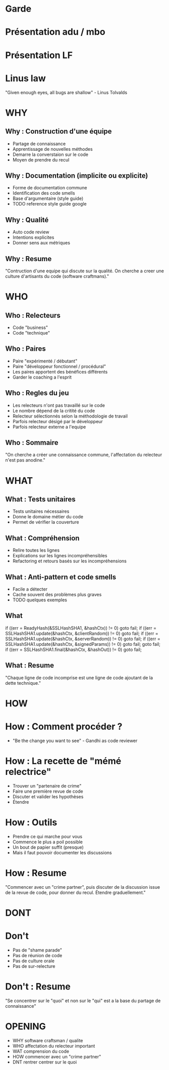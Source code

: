 # Garde

# Présentation adu / mbo

# Présentation LF

# Linus law

"Given enough eyes, all bugs are shallow" - Linus Tolvalds

# WHY

## Why : Construction d'une équipe

- Partage de connaissance
- Apprentissage de nouvelles méthodes
- Demarre la converstaion sur le code
- Moyen de prendre du recul

## Why : Documentation (implicite ou explicite)

- Forme de documentation commune
- Identification des code smells
- Base d'argumentaire (style guide)
- TODO reference style guide google

## Why : Qualité

- Auto code review
- Intentions explicites
- Donner sens aux métriques

## Why : Resume

"Contruction d'une equipe qui discute sur la qualité. On cherche a creer une culture d'artisants du code (software craftmans)."

# WHO

## Who : Relecteurs

- Code "business"
- Code "technique"

## Who : Paires

- Paire "expérimenté / débutant"
- Paire "développeur fonctionnel / procédural"
- Les paires apportent des bénéfices différents
- Garder le coaching a l'esprit

## Who : Regles du jeu

- Les relecteurs n'ont pas travaillé sur le code
- Le nombre dépend de la critité du code
- Relecteur sélectionnés selon la méthodologie de travail
- Parfois relecteur désigé par le développeur
- Parfois relecteur externe a l'equipe

## Who : Sommaire

"On cherche a créer une connaissance commune, l'affectation du relecteur n'est pas anodine."

# WHAT

## What : Tests unitaires

- Tests unitaires nécessaires
- Donne le domaine métier du code
- Permet de vérifier la couverture

## What : Compréhension

- Relire toutes les lignes
- Explications sur les lignes incompréhensibles
- Refactoring et retours basés sur les incompréhensions

## What : Anti-pattern et code smells

- Facile a détecter
- Cache souvent des problèmes plus graves
- TODO quelques exemples

## What 

if ((err = ReadyHash(&SSLHashSHA1, &hashCtx)) != 0)
    goto fail;
if ((err = SSLHashSHA1.update(&hashCtx, &clientRandom)) != 0)
    goto fail;
if ((err = SSLHashSHA1.update(&hashCtx, &serverRandom)) != 0)
    goto fail;
if ((err = SSLHashSHA1.update(&hashCtx, &signedParams)) != 0)
    goto fail;
    goto fail;
if ((err = SSLHashSHA1.final(&hashCtx, &hashOut)) != 0)
    goto fail;

## What : Resume

"Chaque ligne de code incomprise est une ligne de code ajoutant de la dette technique."

# HOW

# How : Comment procéder ?

- "Be the change you want to see" - Gandhi as code reviewer

# How : La recette de "mémé relectrice"

- Trouver un "partenaire de crime"
- Faire une première revue de code
- Discuter et valider les hypothèses
- Étendre

# How : Outils

- Prendre ce qui marche pour vous
- Commence le plus a poil possible
- Un bout de papier suffit (presque)
- Mais il faut pouvoir documenter les discussions

# How : Resume

"Commencer avec un "crime partner", puis discuter de la discussion issue de la revue de code, pour donner du recul. Étendre graduellement."

# DONT

# Don't

- Pas de "shame parade"
- Pas de réunion de code
- Pas de culture orale
- Pas de sur-relecture

# Don't : Resume

"Se concentrer sur le "quoi" et non sur le "qui" est a la base du partage de connaissance"

# OPENING

- WHY software craftsman / qualite
- WHO affectation du relecteur important
- WAT comprension du code
- HOW commencer avec un "crime partner"
- DNT rentrer centrer sur le quoi

